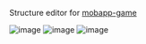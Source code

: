 Structure editor for [mobapp-game](https://github.com/vipaoL/mobap-game)

![image](https://github.com/vipaoL/mobapp-game-editor-j2me/assets/59665125/65489d0f-cdba-49a9-8b20-1c0a62c9145a)
![image](https://github.com/vipaoL/mobapp-game-editor-j2me/assets/59665125/2caba9a1-0af6-4c8a-a9e1-47eddf684135)
![image](https://github.com/vipaoL/mobapp-game-editor-j2me/assets/59665125/91121dff-5cb2-457b-a039-387e87a78205)
